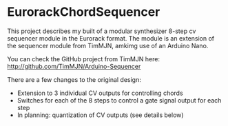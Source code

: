 # EurorackChordSequencer
This project describes my built of a modular synthesizer 8-step cv sequencer module in the Eurorack format.
The module is an extension of the sequencer module from TimMJN, amkimg use of an Arduino Nano.

You can check the GitHub project from TimMJN here:
http://github.com/TimMJN/Arduino-Sequencer

There are a few changes to the original design:
- Extension to 3 individual CV outputs for controlling chords
- Switches for each of the 8 steps to control a gate signal output for each step
- In planning: quantization of CV outputs (see details below)

